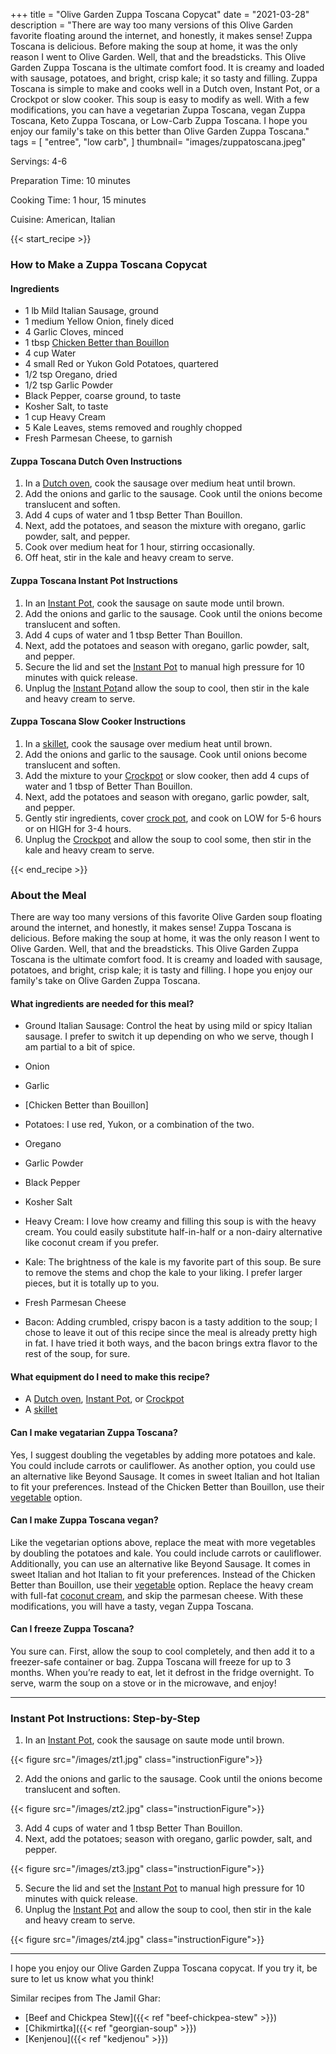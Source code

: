 
+++
title = "Olive Garden Zuppa Toscana Copycat"
date = "2021-03-28"
description = "There are way too many versions of this Olive Garden favorite floating around the internet, and honestly, it makes sense! Zuppa Toscana is delicious. Before making the soup at home, it was the only reason I went to Olive Garden. Well, that and the breadsticks. This Olive Garden Zuppa Toscana is the ultimate comfort food. It is creamy and loaded with sausage, potatoes, and bright, crisp kale; it so tasty and filling. Zuppa Toscana is simple to make and cooks well in a Dutch oven, Instant Pot, or a Crockpot or slow cooker. This soup is easy to modify as well. With a few modifications, you can have a vegetarian Zuppa Toscana, vegan Zuppa Toscana, Keto Zuppa Toscana, or Low-Carb Zuppa Toscana. I hope you enjoy our family's take on this better than Olive Garden Zuppa Toscana."
tags = [
    "entree",
    "low carb",
]
thumbnail= "images/zuppatoscana.jpeg"

Servings: 4-6 <!--more-->

Preparation Time: 10 minutes 

Cooking Time: 1 hour, 15 minutes

Cuisine: American, Italian

{{< start_recipe >}}

### How to Make a Zuppa Toscana Copycat

#### Ingredients  

* 1 lb Mild Italian Sausage, ground 
* 1 medium Yellow Onion, finely diced 
* 4 Garlic Cloves, minced 
* 1 tbsp [Chicken Better than Bouillon](https://amzn.to/38081yU)
* 4 cup Water
* 4 small Red or Yukon Gold Potatoes, quartered 
* 1/2 tsp Oregano, dried
* 1/2 tsp Garlic Powder
* Black Pepper, coarse ground, to taste
* Kosher Salt, to taste
* 1 cup Heavy Cream 
* 5 Kale Leaves, stems removed and roughly chopped 
* Fresh Parmesan Cheese, to garnish 

#### Zuppa Toscana Dutch Oven Instructions

1. In a [Dutch oven](https://amzn.to/3sFYTY1), cook the sausage over medium heat until brown. 
2. Add the onions and garlic to the sausage. Cook until the onions become translucent and soften. 
3. Add 4 cups of water and 1 tbsp Better Than Bouillon. 
4. Next, add the potatoes, and season the mixture with oregano, garlic powder, salt, and pepper. 
5. Cook over medium heat for 1 hour, stirring occasionally.  
6. Off heat, stir in the kale and heavy cream to serve.

#### Zuppa Toscana Instant Pot Instructions 

1. In an [Instant Pot](https://amzn.to/3w5GDtJ), cook the sausage on saute mode until brown. 
2. Add the onions and garlic to the sausage. Cook until the onions become translucent and soften. 
3. Add 4 cups of water and 1 tbsp Better Than Bouillon. 
4. Next, add the potatoes and season with oregano, garlic powder, salt, and pepper. 
5. Secure the lid and set the [Instant Pot](https://amzn.to/3w5GDtJ) to manual high pressure for 10 minutes with quick release.  
6. Unplug the [Instant Pot](https://amzn.to/3w5GDtJ)and allow the soup to cool, then stir in the kale and heavy cream to serve. 

#### Zuppa Toscana Slow Cooker Instructions 

1. In a [skillet](https://amzn.to/3xyWEtj), cook the sausage over medium heat until brown. 
2. Add the onions and garlic to the sausage. Cook until onions become translucent and soften. 
3. Add the mixture to your [Crockpot](https://amzn.to/3zIa7hR) or slow cooker, then add 4 cups of water and 1 tbsp of Better Than Bouillon. 
4. Next, add the potatoes and season with oregano, garlic powder, salt, and pepper. 
5. Gently stir ingredients, cover [crock pot](https://amzn.to/3zIa7hR), and cook on LOW for 5-6 hours or on HIGH for 3-4 hours.  
6. Unplug the [Crockpot](https://amzn.to/3zIa7hR) and allow the soup to cool some, then stir in the kale and heavy cream to serve. 

{{< end_recipe >}}

### About the Meal 

There are way too many versions of this favorite Olive Garden soup floating around the internet, and honestly, it makes sense! Zuppa Toscana is delicious. Before making the soup at home, it was the only reason I went to Olive Garden. Well, that and the breadsticks. This Olive Garden Zuppa Toscana is the ultimate comfort food. It is creamy and loaded with sausage, potatoes, and bright, crisp kale; it is tasty and filling. I hope you enjoy our family's take on Olive Garden Zuppa Toscana.

#### What ingredients are needed for this meal?

* Ground Italian Sausage: Control the heat by using mild or spicy Italian sausage. I prefer to switch it up depending on who we serve, though I am partial to a bit of spice.

* Onion

* Garlic 

* [Chicken Better than Bouillon]

* Potatoes: I use red, Yukon, or a combination of the two.

* Oregano

* Garlic Powder

* Black Pepper

* Kosher Salt

* Heavy Cream: I love how creamy and filling this soup is with the heavy cream. You could easily substitute half-in-half or a non-dairy alternative like coconut cream if you prefer.   

* Kale: The brightness of the kale is my favorite part of this soup. Be sure to remove the stems and chop the kale to your liking. I prefer larger pieces, but it is totally up to you. 

* Fresh Parmesan Cheese

* Bacon: Adding crumbled, crispy bacon is a tasty addition to the soup; I chose to leave it out of this recipe since the meal is already pretty high in fat. I have tried it both ways, and the bacon brings extra flavor to the rest of the soup, for sure. 

#### What equipment do I need to make this recipe? 

* A [Dutch oven](https://amzn.to/3sFYTY1), [Instant Pot](https://amzn.to/3w5GDtJ), or [Crockpot](https://amzn.to/3zIa7hR) 
* A [skillet](https://amzn.to/3xyWEtj)

#### Can I make vegatarian Zuppa Toscana? 

Yes, I suggest doubling the vegetables by adding more potatoes and kale. You could include carrots or cauliflower. As another option, you could use an alternative like Beyond Sausage. It comes in sweet Italian and hot Italian to fit your preferences. Instead of the Chicken Better than Bouillon, use their [vegetable](https://amzn.to/3kK88Fi) option. 

#### Can I make Zuppa Toscana vegan? 

Like the vegetarian options above, replace the meat with more vegetables by doubling the potatoes and kale. You could include carrots or cauliflower. Additionally, you can use an alternative like Beyond Sausage. It comes in sweet Italian and hot Italian to fit your preferences. Instead of the Chicken Better than Bouillon, use their [vegetable](https://amzn.to/3kK88Fi) option. Replace the heavy cream with full-fat [coconut cream](https://amzn.to/3ufLoA8), and skip the parmesan cheese. With these modifications, you will have a tasty, vegan Zuppa Toscana. 

#### Can I freeze Zuppa Toscana? 

You sure can. First, allow the soup to cool completely, and then add it to a freezer-safe container or bag. Zuppa Toscana will freeze for up to 3 months. When you’re ready to eat, let it defrost in the fridge overnight. To serve, warm the soup on a stove or in the microwave, and enjoy!

---- 

### Instant Pot Instructions: Step-by-Step 

1. In an [Instant Pot](https://amzn.to/3w5GDtJ), cook the sausage on saute mode until brown. 

{{< figure src="/images/zt1.jpg" class="instructionFigure">}}

2. Add the onions and garlic to the sausage. Cook until the onions become translucent and soften. 

{{< figure src="/images/zt2.jpg" class="instructionFigure">}}

3. Add 4 cups of water and 1 tbsp Better Than Bouillon. 
4. Next, add the potatoes; season with oregano, garlic powder, salt, and pepper. 

{{< figure src="/images/zt3.jpg" class="instructionFigure">}}

5. Secure the lid and set the [Instant Pot](https://amzn.to/3w5GDtJ) to manual high pressure for 10 minutes with quick release.  
6. Unplug the [Instant Pot](https://amzn.to/3w5GDtJ) and allow the soup to cool, then stir in the kale and heavy cream to serve. 

{{< figure src="/images/zt4.jpg" class="instructionFigure">}}

---- 

I hope you enjoy our Olive Garden Zuppa Toscana copycat. If you try it, be sure to let us know what you think! 

Similar recipes from The Jamil Ghar:

* [Beef and Chickpea Stew]({{< ref "beef-chickpea-stew" >}})
* [Chikmirtka]({{< ref "georgian-soup" >}})
* [Kenjenou]({{< ref "kedjenou" >}})
